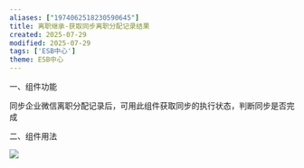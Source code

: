 ```yaml
---
aliases: ["1974062518230590645"]
title: 离职继承-获取同步离职分配记录结果
created: 2025-07-29
modified: 2025-07-29
tags: ['ESB中心']
theme: ESB中心
---
```


一、组件功能

同步企业微信离职分配记录后，可用此组件获取同步的执行状态，判断同步是否完成

二、组件用法

![](https://myhelpdoc.oss-cn-heyuan.aliyuncs.com/mdimages/9f839c9a55343b7678023f9382995613.jpg)

